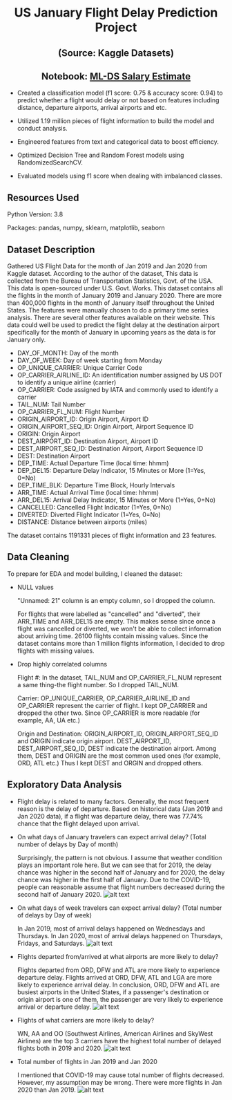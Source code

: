 # <center>US January Flight Delay Prediction Project</center>

## <center>(Source: Kaggle Datasets)</center>
## <center>Notebook: [ML-DS Salary Estimate](https://github.com/haorzeng1997/Data-Scientist-Salary-Project/blob/master/data%20science%20salary%20estimate%20project%20report.pdf)</center>

- Created a classification model (f1 score: 0.75 & accuracy score: 0.94) to predict whether a flight would delay or not based on features including distance, departure airports, arrival airports and etc.

- Utilized 1.19 million pieces of flight information to build the model and conduct analysis.

- Engineered features from text and categorical data to boost efficiency.

- Optimized Decision Tree and Random Forest models using RandomizedSearchCV.

- Evaluated models using f1 score when dealing with imbalanced classes.

## Resources Used

Python Version: 3.8

Packages: pandas, numpy, sklearn, matplotlib, seaborn

## Dataset Description
Gathered US Flight Data for the month of Jan 2019 and Jan 2020 from Kaggle dataset. 
According to the author of the dataset, This data is collected from the Bureau of Transportation Statistics, Govt. of the USA. This data is open-sourced under U.S. Govt. Works. This dataset contains all the flights in the month of January 2019 and January 2020. There are more than 400,000 flights in the month of January itself throughout the United States. The features were manually chosen to do a primary time series analysis. There are several other features available on their website. This data could well be used to predict the flight delay at the destination airport specifically for the month of January in upcoming years as the data is for January only.

- DAY_OF_MONTH: Day of the month
- DAY_OF_WEEK: Day of week starting from Monday
- OP_UNIQUE_CARRIER: Unique Carrier Code
- OP_CARRIER_AIRLINE_ID: An identification number assigned by US DOT to identify a unique airline (carrier)
- OP_CARRIER: Code assigned by IATA and commonly used to identify a carrier
- TAIL_NUM: Tail Number
- OP_CARRIER_FL_NUM: Flight Number
- ORIGIN_AIRPORT_ID: Origin Airport, Airport ID
- ORIGIN_AIRPORT_SEQ_ID: Origin Airport, Airport Sequence ID
- ORIGIN: Origin Airport
- DEST_AIRPORT_ID: Destination Airport, Airport ID
- DEST_AIRPORT_SEQ_ID: Destination Airport, Airport Sequence ID
- DEST: Destination Airport
- DEP_TIME: Actual Departure Time (local time: hhmm)
- DEP_DEL15: Departure Delay Indicator, 15 Minutes or More (1=Yes, 0=No)
- DEP_TIME_BLK: Departure Time Block, Hourly Intervals
- ARR_TIME: Actual Arrival Time (local time: hhmm)
- ARR_DEL15: Arrival Delay Indicator, 15 Minutes or More (1=Yes, 0=No)
- CANCELLED: Cancelled Flight Indicator (1=Yes, 0=No)
- DIVERTED: Diverted Flight Indicator (1=Yes, 0=No)
- DISTANCE: Distance between airports (miles)

The dataset contains 1191331 pieces of flight information and 23 features.

## Data Cleaning
To prepare for EDA and model building, I cleaned the dataset:

- NULL values

	"Unnamed: 21" column is an empty column, so I dropped the column.
	
	For flights that were labelled as "cancelled" and "diverted", their ARR_TIME and ARR_DEL15 are empty. This makes sense since once a flight was cancelled or diverted, we won't be able to collect information about arriving time. 26100 flights contain missing values. Since the dataset contains more than 1 million flights information, I decided to drop flights with missing values.
	
- Drop highly correlated columns

	Flight #: In the dataset, TAIL_NUM and OP_CARRIER_FL_NUM represent a same thing-the flight number. So I dropped TAIL_NUM.
	
	Carrier: OP_UNIQUE_CARRIER, OP_CARRIER_AIRLINE_ID and OP_CARRIER represent the carrier of flight. I kept OP_CARRIER and dropped the other two. Since OP_CARRIER is more readable (for example, AA, UA etc.) 

	Origin and Destination: ORIGIN_AIRPORT_ID, ORIGIN_AIRPORT_SEQ_ID and ORIGIN indicate origin airport. DEST_AIRPORT_ID, DEST_AIRPORT_SEQ_ID, DEST indicate the destination airport. Among them, DEST and ORIGIN are the most common used ones (for example, ORD, ATL etc.) Thus I kept DEST and ORGIN and dropped others.

## Exploratory Data Analysis

- Flight delay is related to many factors. Generally, the most frequent reason is the delay of departure. Based on historical data (Jan 2019 and Jan 2020 data), if a flight was departure delay, there was 77.74% chance that the flight delayed upon arrival. 

- On what days of January travelers can expect arrival delay? (Total number of delays by Day of month)

	Surprisingly, the pattern is not obvious. I assume that weather condition plays an important role here. But we can see that for 2019, the delay chance was higher in the second half of January and for 2020, the delay chance was higher in the first half of January. Due to the COVID-19, people can reasonable assume that flight numbers decreased during the second half of January 2020.
![alt text][logo1]

[logo1]: https://github.com/haorzeng1997/Jan-Flight-Delay-Prediction/blob/master/graph/dom.png "dom"

- On what days of week travelers can expect arrival delay? (Total number of delays by Day of week)

	In Jan 2019, most of arrival delays happened on Wednesdays and Thursdays. In Jan 2020, most of arrival delays happened on Thursdays, Fridays, and Saturdays.
![alt text][logo2]

[logo2]: https://github.com/haorzeng1997/Jan-Flight-Delay-Prediction/blob/master/graph/dow.png "dow"

- Flights departed from/arrived at what airports are more likely to delay?
	
	Flights departed from ORD, DFW and ATL are more likely to experience departure delay.
	Flights arrived at ORD, DFW, ATL and LGA are more likely to experience arrival delay.
	In conclusion, ORD, DFW and ATL are busiest airports in the United States, if a passenger's destination or origin airport is one of them, the passenger are very likely to experience arrival or departure delay.
![alt text][logo3]

[logo3]: https://github.com/haorzeng1997/Jan-Flight-Delay-Prediction/blob/master/graph/top10airport.png "top10airport"

- Flights of what carriers are more likely to delay?

	WN, AA and OO (Southwest Airlines, American Airlines and SkyWest Airlines) are the top 3 carriers have the highest total number of delayed flights both in 2019 and 2020.
![alt text][logo4]

[logo4]: https://github.com/haorzeng1997/Jan-Flight-Delay-Prediction/blob/master/graph/top10carrier.png "top10carrier"

- Total number of flights in Jan 2019 and Jan 2020

	I mentioned that COVID-19 may cause total number of flights decreased. However, my assumption may be  wrong. There were more flights in Jan 2020 than Jan 2019.
![alt text][logo5]

[logo5]: https://github.com/haorzeng1997/Jan-Flight-Delay-Prediction/blob/master/graph/totalnumberflight.png "flightversus"
